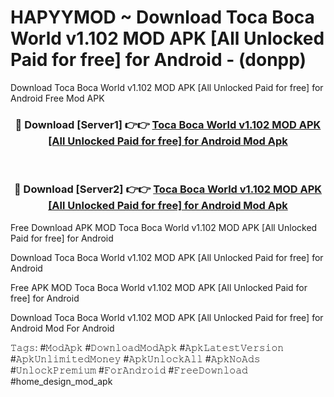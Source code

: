 # HAPYYMOD ~ Download Toca Boca World v1.102 MOD APK [All Unlocked Paid for free] for Android - (donpp)
Download Toca Boca World v1.102 MOD APK [All Unlocked Paid for free] for Android Free Mod APK

<div align="center">
<h3>🔴 Download [Server1] 👉👉 <a href="https://apk-comot.site?title=Toca_Boca_World_v1.102_MOD_APK_[All_Unlocked_Paid_for_free]_for_Android">Toca Boca World v1.102 MOD APK [All Unlocked Paid for free] for Android Mod Apk</a></h3><br>

<h3>🔴 Download [Server2] 👉👉 <a href="https://apk-comot.site?title=Toca_Boca_World_v1.102_MOD_APK_[All_Unlocked_Paid_for_free]_for_Android">Toca Boca World v1.102 MOD APK [All Unlocked Paid for free] for Android Mod Apk</a></h3>
</div>


Free Download APK MOD Toca Boca World v1.102 MOD APK [All Unlocked Paid for free] for Android

Download Toca Boca World v1.102 MOD APK [All Unlocked Paid for free] for Android 

Free APK MOD Toca Boca World v1.102 MOD APK [All Unlocked Paid for free] for Android 

Download Toca Boca World v1.102 MOD APK [All Unlocked Paid for free] for Android Mod For Android

𝚃𝚊𝚐𝚜: #𝙼𝚘𝚍𝙰𝚙𝚔 #𝙳𝚘𝚠𝚗𝚕𝚘𝚊𝚍𝙼𝚘𝚍𝙰𝚙𝚔 #𝙰𝚙𝚔𝙻𝚊𝚝𝚎𝚜𝚝𝚅𝚎𝚛𝚜𝚒𝚘𝚗 #𝙰𝚙𝚔𝚄𝚗𝚕𝚒𝚖𝚒𝚝𝚎𝚍𝙼𝚘𝚗𝚎𝚢 #𝙰𝚙𝚔𝚄𝚗𝚕𝚘𝚌𝚔𝙰𝚕𝚕 #𝙰𝚙𝚔𝙽𝚘𝙰𝚍𝚜 #𝚄𝚗𝚕𝚘𝚌𝚔𝙿𝚛𝚎𝚖𝚒𝚞𝚖 #𝙵𝚘𝚛𝙰𝚗𝚍𝚛𝚘𝚒𝚍 #𝙵𝚛𝚎𝚎𝙳𝚘𝚠𝚗𝚕𝚘𝚊𝚍 #home_design_mod_apk